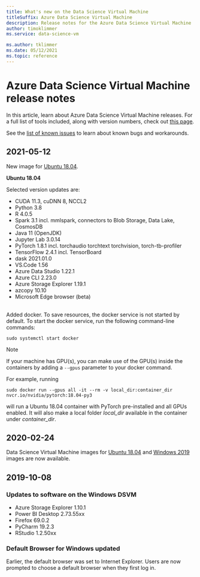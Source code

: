 ```yaml
---
title: What's new on the Data Science Virtual Machine
titleSuffix: Azure Data Science Virtual Machine 
description: Release notes for the Azure Data Science Virtual Machine
author: timoklimmer
ms.service: data-science-vm

ms.author: tklimmer
ms.date: 05/12/2021
ms.topic: reference
---
```


# Azure Data Science Virtual Machine release notes

In this article, learn about Azure Data Science Virtual Machine releases. For a full list of tools included, along with version numbers, check out [this page](./tools-included.md).

See the [list of known issues](reference-known-issues.md) to learn about known bugs and workarounds.

## 2021-05-12

New image for [Ubuntu 18.04](https://azuremarketplace.microsoft.com/marketplace/apps/microsoft-dsvm.ubuntu-1804?tab=Overview). 

**Ubuntu 18.04**

Selected version updates are:
- CUDA 11.3, cuDNN 8, NCCL2
- Python 3.8
- R 4.0.5
- Spark 3.1 incl. mmlspark, connectors to Blob Storage, Data Lake, CosmosDB
- Java 11 (OpenJDK)
- Jupyter Lab 3.0.14
- PyTorch 1.8.1 incl. torchaudio torchtext torchvision, torch-tb-profiler
- TensorFlow 2.4.1 incl. TensorBoard
- dask 2021.01.0
- VS.Code 1.56
- Azure Data Studio 1.22.1
- Azure CLI 2.23.0
- Azure Storage Explorer 1.19.1
- azcopy 10.10
- Microsoft Edge browser (beta)

<br/>
Added docker. To save resources, the docker service is not started by default. To start the docker service, run the
following command-line commands:

```
sudo systemctl start docker
```

> [!NOTE]
> If your machine has GPU(s), you can make use of the GPU(s) inside the containers by adding a `--gpus`
> parameter to your docker command.
>
> For example, running
>
> `sudo docker run --gpus all -it --rm -v local_dir:container_dir nvcr.io/nvidia/pytorch:18.04-py3`
>
> will run a Ubuntu 18.04 container with PyTorch pre-installed and all GPUs enabled. It will also make a local folder
> *local_dir* available in the container under *container_dir*.
>


## 2020-02-24

Data Science Virtual Machine images for [Ubuntu 18.04](https://azuremarketplace.microsoft.com/marketplace/apps/microsoft-dsvm.ubuntu-1804?tab=Overview) and [Windows 2019](https://azuremarketplace.microsoft.com/marketplace/apps/microsoft-dsvm.dsvm-win-2019?tab=Overview) images are now available.

## 2019-10-08

### Updates to software on the Windows DSVM

- Azure Storage Explorer 1.10.1
- Power BI Desktop 2.73.55xx
- Firefox 69.0.2
- PyCharm 19.2.3
- RStudio 1.2.50xx

### Default Browser for Windows updated

Earlier, the default browser was set to Internet Explorer. Users are now prompted to choose a default browser when they first log in.
